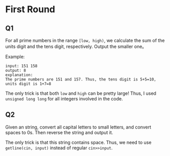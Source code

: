 # First Round

## Q1

For all prime numbers in the range `[low, high)`, we calculate the sum of the units digit and the tens digit, respectively. 
Output the smaller one。

Example:

    input: 151 158
    output: 8
    explanation:
    The prime numbers are 151 and 157. Thus, the tens digit is 5+5=10, units digit is 1+7=8
    
The only trick is that both `low` and `high` can be pretty large! Thus, I used `unsigned long long` for all integers involved in the code.    
    
## Q2

Given an string, convert all capital letters to small letters, and convert spaces to 0s. 
Then reverse the string and output it.

The only trick is that this string contains space. 
Thus, we need to use `getline(cin, input)` instead of regular `cin>>input`.
